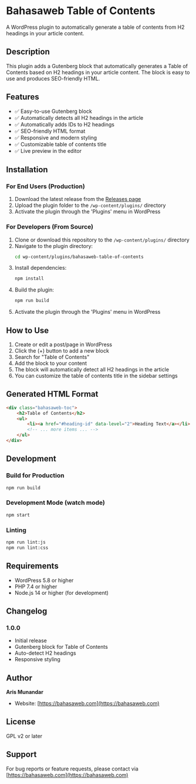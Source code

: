 # Bahasaweb Table of Contents

A WordPress plugin to automatically generate a table of contents from H2 headings in your article content.

## Description

This plugin adds a Gutenberg block that automatically generates a Table of Contents based on H2 headings in your article content. The block is easy to use and produces SEO-friendly HTML.

## Features

- ✅ Easy-to-use Gutenberg block
- ✅ Automatically detects all H2 headings in the article
- ✅ Automatically adds IDs to H2 headings
- ✅ SEO-friendly HTML format
- ✅ Responsive and modern styling
- ✅ Customizable table of contents title
- ✅ Live preview in the editor

## Installation

### For End Users (Production)

1. Download the latest release from the [Releases page](https://github.com/arisdevx/bahasaweb-table-of-contents/releases)
2. Upload the plugin folder to the `/wp-content/plugins/` directory
3. Activate the plugin through the 'Plugins' menu in WordPress

### For Developers (From Source)

1. Clone or download this repository to the `/wp-content/plugins/` directory
2. Navigate to the plugin directory:
   ```bash
   cd wp-content/plugins/bahasaweb-table-of-contents
   ```
3. Install dependencies:
   ```bash
   npm install
   ```
4. Build the plugin:
   ```bash
   npm run build
   ```
5. Activate the plugin through the 'Plugins' menu in WordPress

## How to Use

1. Create or edit a post/page in WordPress
2. Click the (+) button to add a new block
3. Search for "Table of Contents"
4. Add the block to your content
5. The block will automatically detect all H2 headings in the article
6. You can customize the table of contents title in the sidebar settings

## Generated HTML Format

```html
<div class="bahasaweb-toc">
    <h2>Table of Contents</h2>
    <ul>
        <li><a href="#heading-id" data-level="2">Heading Text</a></li>
        <!-- ... more items ... -->
    </ul>
</div>
```

## Development

### Build for Production
```bash
npm run build
```

### Development Mode (watch mode)
```bash
npm start
```

### Linting
```bash
npm run lint:js
npm run lint:css
```

## Requirements

- WordPress 5.8 or higher
- PHP 7.4 or higher
- Node.js 14 or higher (for development)

## Changelog

### 1.0.0
- Initial release
- Gutenberg block for Table of Contents
- Auto-detect H2 headings
- Responsive styling

## Author

**Aris Munandar**
- Website: [https://bahasaweb.com](https://bahasaweb.com)

## License

GPL v2 or later

## Support

For bug reports or feature requests, please contact via [https://bahasaweb.com](https://bahasaweb.com)

